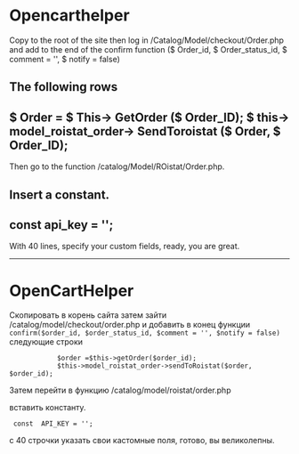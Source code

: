 # Opencarthelper
Copy to the root of the site then log in /Catalog/Model/checkout/Order.php and add to the end of the
confirm function ($ Order_id, $ Order_status_id, $ comment = '', $ notify = false)

The following rows
---
$ Order = $ This-> GetOrder ($ Order_ID);
$ this-> model_roistat_order-> SendToroistat ($ Order, $ Order_ID);
-
Then go to the function
/catalog/Model/ROistat/Order.php.

Insert a constant.
-
const api_key = '';
-

With 40 lines, specify your custom fields, ready, you are great.

-----

# OpenCartHelper
Скопировать в корень сайта затем зайти /catalog/model/checkout/order.php и добавить в конец функции `confirm($order_id, $order_status_id, $comment = '', $notify = false)`
следующие строки
```
            $order =$this->getOrder($order_id);
            $this->model_roistat_order->sendToRoistat($order, $order_id);
```
Затем перейти в функцию 
/catalog/model/roistat/order.php

вставить константу.
```
 const  API_KEY = '';
```

с 40 строчки указать свои кастомные поля, готово, вы великолепны.
